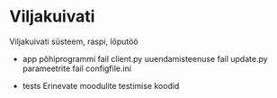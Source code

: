 # Viljakuivati 
Viljakuivati süsteem, raspi, lõputöö

- app
põhiprogrammi fail client.py 
uuendamisteenuse fail update.py
parameetrite fail configfile.ini

- tests
Erinevate moodulite testimise koodid
